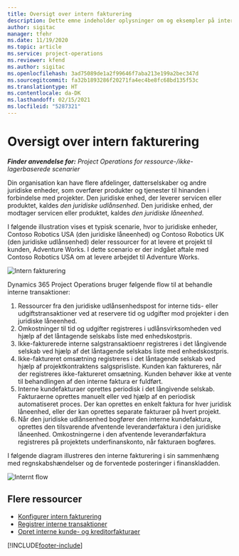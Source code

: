 ```yaml
---
title: Oversigt over intern fakturering
description: Dette emne indeholder oplysninger om og eksempler på intern fakturering for projekter.
author: sigitac
manager: tfehr
ms.date: 11/19/2020
ms.topic: article
ms.service: project-operations
ms.reviewer: kfend
ms.author: sigitac
ms.openlocfilehash: 3ad75089de1a2f99646f7aba213e199a2bec347d
ms.sourcegitcommit: fa32b1893286f20271fa4ec4be8fc68bd135f53c
ms.translationtype: HT
ms.contentlocale: da-DK
ms.lasthandoff: 02/15/2021
ms.locfileid: "5287321"
---
```

# <a name="intercompany-invoicing-overview"></a>Oversigt over intern fakturering

_**Finder anvendelse for:** Project Operations for ressource-/ikke-lagerbaserede scenarier_

Din organisation kan have flere afdelinger, datterselskaber og andre juridiske enheder, som overfører produkter og tjenester til hinanden i forbindelse med projekter. Den juridiske enhed, der leverer servicen eller produktet, kaldes *den juridiske udlånsenhed*. Den juridiske enhed, der modtager servicen eller produktet, kaldes *den juridiske låneenhed*.

I følgende illustration vises et typisk scenarie, hvor to juridiske enheder, Contoso Robotics USA (den juridiske låneenhed) og Contoso Robotics UK (den juridiske udlånsenhed) deler ressourcer for at levere et projekt til kunden, Adventure Works. I dette scenario er der indgået aftale med Contoso Robotics USA om at levere arbejdet til Adventure Works.

![Intern fakturering](./media/IntercompanyScenario.png) 

Dynamics 365 Project Operations bruger følgende flow til at behandle interne transaktioner:

1. Ressourcer fra den juridiske udlånsenhedspost for interne tids- eller udgiftstransaktioner ved at reservere tid og udgifter mod projekter i den juridiske låneenhed.
2. Omkostninger til tid og udgifter registreres i udlånsvirksomheden ved hjælp af det låntagende selskabs liste med enhedskostpris.
3. Ikke-fakturerede interne salgstransaktioenr registreres i det långivende selskab ved hjælp af det låntagende selskabs liste med enhedskostpris.
4. Ikke-faktureret omsætning registreres i det låntagende selskab ved hjælp af projektkontraktens salgsprisliste. Kunden kan faktureres, når der registreres ikke-faktureret omsætning. Kunden behøver ikke at vente til behandlingen af den interne faktura er fuldført.
5. Interne kundefakturaer oprettes periodisk i det långivende selskab. Fakturaerne oprettes manuelt eller ved hjælp af en periodisk automatiseret proces. Der kan oprettes en enkelt faktura for hver juridisk låneenhed, eller der kan oprettes separate fakturaer på hvert projekt.
6. Når den juridiske udlånsenhed bogfører den interne kundefaktura, oprettes den tilsvarende afventende leverandørfaktura i den juridiske låneenhed. Omkostningerne i den afventende leverandørfaktura registreres på projektets underfinanskonto, når fakturaen bogføres.

I følgende diagram illustreres den interne fakturering i sin sammenhæng med regnskabshændelser og de forventede posteringer i finanskladden.

![Internt flow](./media/IntercompanyFlow.png)

## <a name="additional-resources"></a>Flere ressourcer

- [Konfigurer intern fakturering](configure-intercompany-invoicing.md)
- [Registrer interne transaktioner](create-intercompany-transactions.md)
- [Opret interne kunde- og kreditorfakturaer](create-intercompany-customer-vendor-invoices.md)


[!INCLUDE[footer-include](../includes/footer-banner.md)]